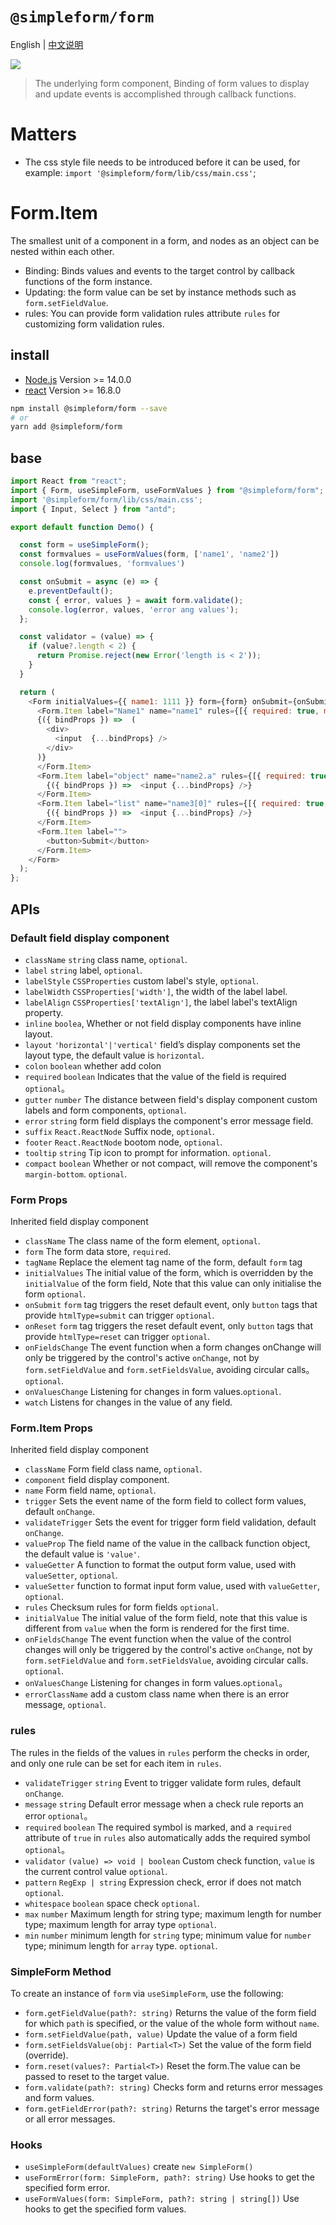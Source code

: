 # `@simpleform/form`
English | [中文说明](./README_CN.md)

[![](https://img.shields.io/badge/version-2.0.1-green)](https://www.npmjs.com/package/@simpleform/form)

> The underlying form component, Binding of form values to display and update events is accomplished through callback functions.

# Matters
- The css style file needs to be introduced before it can be used, for example: `import '@simpleform/form/lib/css/main.css'`;

# Form.Item

The smallest unit of a component in a form, and nodes as an object can be nested within each other.

- Binding: Binds values and events to the target control by callback functions of the form instance.
- Updating: the form value can be set by instance methods such as `form.setFieldValue`.
- rules: You can provide form validation rules attribute `rules` for customizing form validation rules.

## install
- [Node.js](https://nodejs.org/en/) Version >= 14.0.0
- [react](https://react.docschina.org/) Version >= 16.8.0
```bash
npm install @simpleform/form --save
# or
yarn add @simpleform/form
```

## base

```javascript
import React from "react";
import { Form, useSimpleForm, useFormValues } from "@simpleform/form";
import '@simpleform/form/lib/css/main.css';
import { Input, Select } from "antd";

export default function Demo() {

  const form = useSimpleForm();
  const formvalues = useFormValues(form, ['name1', 'name2'])
  console.log(formvalues, 'formvalues')

  const onSubmit = async (e) => {
    e.preventDefault();
    const { error, values } = await form.validate();
    console.log(error, values, 'error ang values');
  };

  const validator = (value) => {
    if (value?.length < 2) {
      return Promise.reject(new Error('length is < 2'));
    }
  }

  return (
    <Form initialValues={{ name1: 1111 }} form={form} onSubmit={onSubmit}>
      <Form.Item label="Name1" name="name1" rules={[{ required: true, message: 'name1 is Empty' }, { validator: validator, message: 'validator error' }]}>
      {({ bindProps }) =>  (
        <div>
          <input  {...bindProps} />
        </div>
      )}
      </Form.Item>
      <Form.Item label="object" name="name2.a" rules={[{ required: true, message: 'name2.a is empty' }]}>
        {({ bindProps }) =>  <input {...bindProps} />}
      </Form.Item>
      <Form.Item label="list" name="name3[0]" rules={[{ required: true, message: 'name3[0] is empty' }]}>
        {({ bindProps }) =>  <input {...bindProps} />}
      </Form.Item>
      <Form.Item label="">
        <button>Submit</button>
      </Form.Item>
    </Form>
  );
};
```
## APIs

### Default field display component

- `className` `string` class name, `optional`.
- `label` `string` label, `optional`.
- `labelStyle` `CSSProperties` custom label's style, `optional`.
- `labelWidth` `CSSProperties['width']`, the width of the label label.
- `labelAlign` `CSSProperties['textAlign']`, the label label's textAlign property.
- `inline` `boolea`, Whether or not field display components have inline layout.
- `layout` `'horizontal'|'vertical'` field’s display components set the layout type, the default value is `horizontal`.
- `colon` `boolean` whether add colon
- `required` `boolean` Indicates that the value of the field is required `optional`。
- `gutter` `number` The distance between field's display component custom labels and form components, `optional`.
- `error` `string` form field displays the component's error message field.
- `suffix` `React.ReactNode` Suffix node, `optional`.
- `footer` `React.ReactNode` bootom node, `optional`.
- `tooltip` `string` Tip icon to prompt for information. `optional`.
- `compact` `boolean` Whether or not compact, will remove the component's `margin-bottom`. `optional`.

### Form Props
Inherited field display component

- `className` The class name of the form element, `optional`.
- `form` The form data store, `required`.
- `tagName` Replace the element tag name of the form, default `form` tag
- `initialValues` The initial value of the form, which is overridden by the `initialValue` of the form field, Note that this value can only initialise the form `optional`.
- `onSubmit` `form` tag triggers the reset default event, only `button` tags that provide `htmlType=submit` can trigger `optional`.
- `onReset` `form` tag triggers the reset default event, only `button` tags that provide `htmlType=reset` can trigger `optional`.
- `onFieldsChange` The event function when a form changes onChange will only be triggered by the control's active `onChange`, not by `form.setFieldValue` and `form.setFieldsValue`, avoiding circular calls。`optional`.
- `onValuesChange` Listening for changes in form values.`optional`.
- `watch` Listens for changes in the value of any field.

### Form.Item Props
Inherited field display component

- `className` Form field class name, `optional`.
- `component` field display component. 
- `name` Form field name, `optional`.
- `trigger` Sets the event name of the form field to collect form values, default `onChange`.
- `validateTrigger` Sets the event for trigger form field validation, default `onChange`.
- `valueProp` The field name of the value in the callback function object, the default value is `'value'`.
- `valueGetter` A function to format the output form value, used with `valueSetter`, `optional`.
- `valueSetter` function to format input form value, used with `valueGetter`, `optional`.
- `rules` Checksum rules for form fields `optional`.
- `initialValue` The initial value of the form field, note that this value is different from `value` when the form is rendered for the first time.
- `onFieldsChange` The event function when the value of the control changes will only be triggered by the control's active `onChange`, not by `form.setFieldValue` and `form.setFieldsValue`, avoiding circular calls. `optional`.
- `onValuesChange` Listening for changes in form values.`optional`。
- `errorClassName` add a custom class name when there is an error message, `optional`.

### rules
The rules in the fields of the values in `rules` perform the checks in order, and only one rule can be set for each item in `rules`.
- `validateTrigger` `string` Event to trigger validate form rules, default `onChange`.
- `message` `string` Default error message when a check rule reports an error `optional`。
- `required` `boolean` The required symbol is marked, and a `required` attribute of `true` in `rules` also automatically adds the required symbol `optional`。
- `validator` `(value) => void | boolean` Custom check function, `value` is the current control value `optional`.
- `pattern` `RegExp | string` Expression check, error if does not match `optional`.
- `whitespace` `boolean` space check `optional`.
- `max` `number` Maximum length for string type; maximum length for number type; maximum length for array type `optional`.
- `min` `number` minimum length for `string` type; minimum value for `number` type; minimum length for `array` type. `optional`.

### SimpleForm Method
To create an instance of `form` via `useSimpleForm`, use the following:
- `form.getFieldValue(path?: string)` Returns the value of the form field for which `path` is specified, or the value of the whole form without `name`.
- `form.setFieldValue(path, value)` Update the value of a form field
- `form.setFieldsValue(obj: Partial<T>)` Set the value of the form field (override).
- `form.reset(values?: Partial<T>)` Reset the form.The value can be passed to reset to the target value.
- `form.validate(path?: string)` Checks form and returns error messages and form values.
- `form.getFieldError(path?: string)` Returns the target's error message or all error messages.

### Hooks

- `useSimpleForm(defaultValues)` create `new SimpleForm()`
- `useFormError(form: SimpleForm, path?: string)` Use hooks to get the specified form error.
- `useFormValues(form: SimpleForm, path?: string | string[])` Use hooks to get the specified form values.
